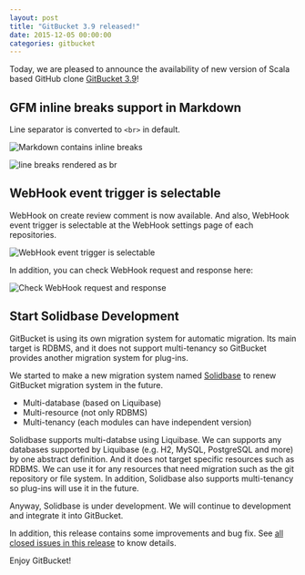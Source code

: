 ```yaml
---
layout: post
title: "GitBucket 3.9 released!"
date: 2015-12-05 00:00:00
categories: gitbucket
---
```


Today, we are pleased to announce the availability of new version of Scala based GitHub clone [GitBucket 3.9](https://github.com/gitbucket/gitbucket/releases/tag/3.9)!

## GFM inline breaks support in Markdown

Line separator is converted to `<br>` in default.

![Markdown contains inline breaks]({{site.baseurl}}/images/gitbucket-3.9/markdown_breaks_1.png)

![line breaks rendered as br]({{site.baseurl}}/images/gitbucket-3.9/markdown_breaks_2.png)

## WebHook event trigger is selectable

WebHook on create review comment is now available. And also, WebHook event trigger is selectable at the WebHook settings page of each repositories.

![WebHook event trigger is selectable]({{site.baseurl}}/images/gitbucket-3.9/webhook_setting_1.png)

In addition, you can check WebHook request and response here:

![Check WebHook request and response]({{site.baseurl}}/images/gitbucket-3.9/webhook_setting_2.png)

## Start Solidbase Development

GitBucket is using its own migration system for automatic migration. Its main target is RDBMS, and it does not support multi-tenancy so GitBucket provides another migration system for plug-ins.

We started to make a new migration system named [Solidbase](https://github.com/gitbucket/solidbase) to renew GitBucket migration system in the future.

- Multi-database (based on Liquibase)
- Multi-resource (not only RDBMS)
- Multi-tenancy (each modules can have independent version)

Solidbase supports multi-databse using Liquibase. We can supports any databases supported by Liquibase (e.g. H2, MySQL, PostgreSQL and more) by one abstract definition. And it does not target specific resources such as RDBMS. We can use it for any resources that need migration such as the git repository or file system. In addition, Solidbase also supports multi-tenancy so plug-ins will use it in the future.

Anyway, Solidbase is under development. We will continue to development and integrate it into GitBucket.

In addition, this release contains some improvements and bug fix. See [all closed issues in this release](https://github.com/gitbucket/gitbucket/issues?q=is%3Aclosed+milestone%3A3.9) to know details.

Enjoy GitBucket!


